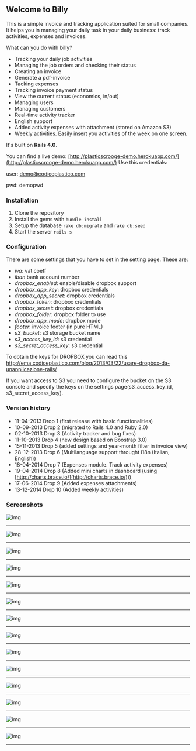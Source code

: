 ## Welcome to Billy

This is a simple invoice and tracking application suited for small companies. It helps you in managing your daily task in your daily business: track activities, expenses and invoices.

What can you do with billy?

- Tracking your daily job activities
- Managing the job orders and checking their status
- Creating an invoice 
- Generate a pdf-invoice
- Tacking expenses
- Tracking invoice payment status
- View the current status (economics, in/out)
- Managing users
- Managing customers
- Real-time activity tracker
- English support
- Added activity expenses with attachment (stored on Amazon S3)
- Weekly activities. Easily insert you activities of the week on one screen.

It's built on **Rails 4.0**.

You can find a live demo: [http://plasticscrooge-demo.herokuapp.com/](http://plasticscrooge-demo.herokuapp.com/)
Use this credentials:

user: demo@codiceplastico.com

pwd: demopwd

### Installation
1. Clone the repository
2. Install the gems with `bundle install`
3. Setup the database `rake db:migrate` and `rake db:seed`
4. Start the server `rails s`

### Configuration
There are some settings that you have to set in the setting page.
These are:


- *iva*: vat coeff
- *iban* bank account number
- *dropbox_enabled*: enable/disable dropbox support
- *dropbox_app_key*: dropbox credentials
- *dropbox_app_secret*: dropbox credentials
- *dropbox_token*: dropbox credentials
- *dropbox_secret*: dropbox credentials
- *dropbox_folder*: dropbox folder to use
- *dropbox_app_mode*: dropbox mode
- *footer*: invoice footer (in pure HTML)
- *s3_bucket*: s3 storage bucket name
- *s3_access_key_id*: s3 credential
- *s3_secret_access_key*: s3 credential

To obtain the keys for DROPBOX you can read this http://ema.codiceplastico.com/blog/2013/03/22/usare-dropbox-da-unapplicazione-rails/

If you want access to S3 you need to configure the bucket on the S3 console and specify the keys on the settings page(s3_access_key_id, s3_secret_access_key).


### Version history 
- 11-04-2013 Drop 1 (first release with basic functionalities)
- 10-09-2013 Drop 2 (migrated to Rails 4.0 and Ruby 2.0)
- 02-10-2013 Drop 3 (Activity tracker and bug fixes)
- 11-10-2013 Drop 4 (new design based on Boostrap 3.0)
- 15-11-2013 Drop 5 (added settings and year-month filter in invoice view)
- 28-12-2013 Drop 6 (Multilanguage support throught i18n (Italian, English))
- 18-04-2014 Drop 7 (Expenses module. Track activity expenses)
- 19-04-2014 Drop 8 (Added mini charts in dashboard (using [http://charts.brace.io/](http://charts.brace.io/)))
- 17-06-2014 Drop 9 (Added expenses attachments)
- 13-12-2014 Drop 10 (Added weekly activities)

### Screenshots
![img](doc/images/img1.png)
***
![img](doc/images/img2.png)
***
![img](doc/images/img3.png)
***
![img](doc/images/img4.png)
***
![img](doc/images/img5.png)
***
![img](doc/images/img6.png)
***
![img](doc/images/img7.png)
***
![img](doc/images/img8.png)
***
![img](doc/images/img9.png)
***
![img](doc/images/img10.png)
***
![img](doc/images/img11.png)
***
![img](doc/images/img12.png)
***
![img](doc/images/img13.png)
***
![img](doc/images/img14.png)
***
